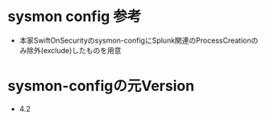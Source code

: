 # sysmon config 参考
- 本家SwiftOnSecurityのsysmon-configにSplunk関連のProcessCreationのみ除外(exclude)したものを用意

# sysmon-configの元Version
- 4.2

